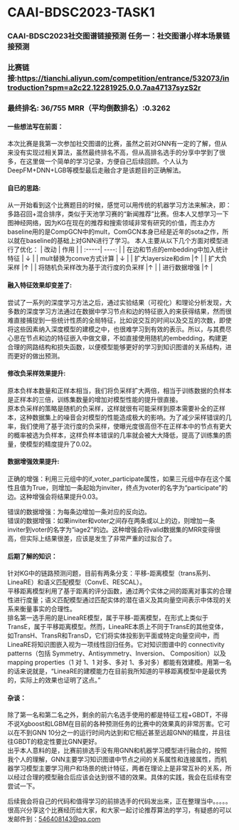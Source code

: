 # CAAI-BDSC2023-TASK1
### CAAI-BDSC2023社交图谱链接预测 任务一：社交图谱小样本场景链接预测
### 比赛链接:https://tianchi.aliyun.com/competition/entrance/532073/introduction?spm=a2c22.12281925.0.0.7aa47137syzS2r
### 最终排名: 36/755  MRR（平均倒数排名）:0.3262
#### 一些想法写在前面：
  本次比赛是我第一次参加社交图谱的比赛，虽然之前对GNN有一定的了解，但从来没有实现过相关算法，虽然最终排名不高，但从高排名选手的分享中学到了很多，在这里做一个简单的学习记录，方便自己后续回顾。个人认为DeepFM+DNN+LGB等模型最后走融合才是该题目的正确解法。

#### 自已的思路:
  从一开始看到这个比赛题目的时候，感觉可以用传统的机器学习方法来解决，即：多路召回+混合排序，类似于天池学习赛的“新闻推荐”比赛。但本人又想学习一下图神经网络，因为KG在现在的推荐和搜索领域非常有研究的价值，而主办方baseline用的是CompGCN中的mult，ComGCN本身已经是近年的sota之作，所以就在baseline的基础上对GNN进行了学习。
  本人主要从以下几个方面对模型进行了优化：
| 改动 | 作用 | 
| :-----| ----: |
| 在边和节点的embedding中加入统计特征 | $\downarrow$ |
| mult替换为conve方式计算 | $\downarrow$ |
| 扩大layersize和dim |$\uparrow$ |
| 扩大负采样 |$\uparrow$ |
| 将随机负采样改为基于流行度的负采样 |$\uparrow$ |
| 进行数据增强 |$\uparrow$ |

#### 融入特征效果却变差了:
尝试了一系列的深度学习方法之后，通过实验结果（可视化）和理论分析发现，大多数的深度学习方法通过在数据中学习节点和边的特征嵌入的来获得结果，然而很难直接捕捉到一些统计性质的全局特征，比如说交互的时间以及交互的次数，即使将这些因素纳入深度模型的建模之中，也很难学习到有效的表示。所以，与其费尽心思在节点和边的特征嵌入中做文章，不如直接使用随机的embedding，构建更合理的网路结构和损失函数，以便模型能够更好的学习到知识图谱的关系结构，进而更好的做出预测。

#### 修改负采样效果提升:
原本负样本数量和正样本相当，我们将负采样扩大两倍，相当于训练数据的负样本是正样本的三倍，训练集数量的增加对模型性能的提升很直接。<br>
原本负采样的策略是随机的负采样，这样就很有可能采样到原本需要补全的正样本，这种数据集上的噪音会对模型的性能造成极大的影响。为了减少采样错误的几率，我们使用了基于流行度的负采样，使曝光度很高但不在正样本中的节点有更大的概率被选为负样本，这样负样本错误的几率就会被大大降低，提高了训练集的质量，使模型的精度提升了0.02。

#### 数据增强效果提升:
正确的增强：利用三元组中的if_voter_participate属性，如果三元组中存在这个属性且值为True，则增加一条起始为inviter，终点为voter的名字为“participate”的边。这种增强会将结果提升0.03。

错误的数据增强：为每条边增加一条对应的反向边。<br>
错误的数据增强：如果inviter和voter之间存在两条或以上的边，则增加一条inviter到voter的名字为“iage2”的边。这种增强会将valid数据集的MRR变得很高，但实际上结果很差，应该是发生了非常严重的过拟合了。

#### 后期了解的知识：
针对KG中的链路预测问题，目前有两条分支：平移-距离模型（trans系列、LineaRE）和语义匹配模型（ConvE、RESCAL）。<br>
平移距离模型利用了基于距离的评分函数，通过两个实体之间的距离对事实的合理性进行度量；语义匹配模型通过匹配实体的潜在语义及其向量空间表示中体现的关系来衡量事实的合理性。<br>
排名第一选手用的是LineaRE模型，属于平移-距离模型，在形式上类似于TransE，属于平移距离模型。然而，LineaRE本质上不同于TransE的其他变体，如TransH、TransR和TransD，它们将实体投影到平面或特定向量空间中，而LineaRE将知识图嵌入视为一项线性回归任务。它对知识图谱中的 connectivity patterns（包括 Symmetry、Antisymmetry、Inversion、 Composition）以及 mapping properties（1 对 1、1 对多、多对 1、多对多）都能有效建模。用第一名的话来说就是，“LineaRE的建模能力在目前我所知道的平移距离模型中是最优秀的，实际上的效果也证明了这点。”

#### 杂谈：
除了第一名和第二名之外，剩余的前六名选手使用的都是特征工程+GBDT，不得不说Xgboost和LGBM在目前的各种预测任务的比赛中的效果真的非常厉害。它可以在不到GNN 10分之一的运行时间内达到和它相近甚至远超GNN的精度，并且往往GBDT的稳定性要比GNN更好。<br>
出乎本人意料的是，比赛前排选手没有用GNN和机器学习模型进行融合的，按照我个人的理解，GNN主要学习知识图谱中节点之间的关系属性和连接属性，而机器学习模型主要学习用户和场景的统计特征，两者在理论上是非常互补的关系，所以经过合理的模型融合后应该会达到很不错的效果。具体的实践，我会在后续有空尝试一下。

后续我会将自己的代码和值得学习的前排选手的代码发出来，正在整理当中。。。。。<br>
很高兴分享这个比赛经历给大家，和大家一起讨论推荐算法的学习，有疑惑的可以发邮件到：546408143@qq.com
